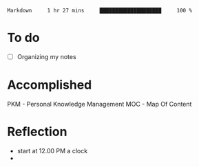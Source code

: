 ```wakatime
Markdown     1 hr 27 mins     ████████████████████     100 %
```

# To do
- [ ] Organizing my notes 

# Accomplished
PKM - Personal Knowledge Management
MOC - Map Of Content
# Reflection
- start at 12.00 PM a clock
- 